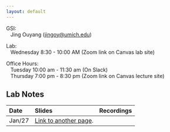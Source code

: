 ```yaml
---
layout: default
---
```



GSI:\
&nbsp;&nbsp; Jing Ouyang (jingoy@umich.edu)

Lab: \
&nbsp;&nbsp; Wednesday 8:30 - 10:00 AM (Zoom link on Canvas lab site) 

Office Hours:  
&nbsp;&nbsp; Tuesday 10:00 am - 11:30 am (On Slack) \
&nbsp;&nbsp; Thursday 7:00 pm - 8:30 pm (Zoom link on Canvas lecture site) 

## Lab Notes

| Date       | Slides          | Recordings |
|:-------------|:------------------|:------|
|  Jan/27          | [Link to another page](./another-page.html). |   |
